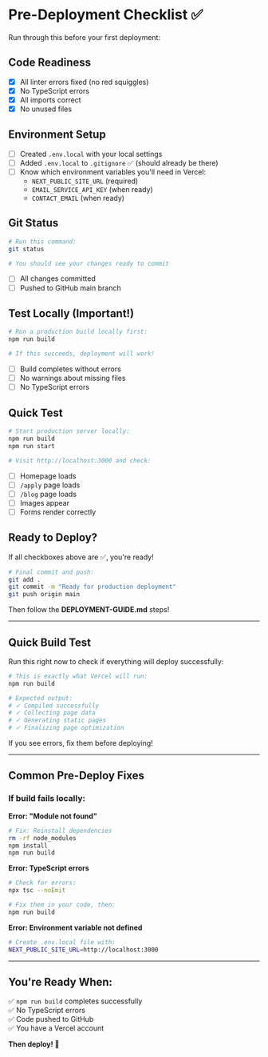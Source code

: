 # Pre-Deployment Checklist ✅

Run through this before your first deployment:

## Code Readiness

- [x] All linter errors fixed (no red squiggles)
- [x] No TypeScript errors
- [x] All imports correct
- [x] No unused files

## Environment Setup

- [ ] Created `.env.local` with your local settings
- [ ] Added `.env.local` to `.gitignore` ✅ (should already be there)
- [ ] Know which environment variables you'll need in Vercel:
  - `NEXT_PUBLIC_SITE_URL` (required)
  - `EMAIL_SERVICE_API_KEY` (when ready)
  - `CONTACT_EMAIL` (when ready)

## Git Status

```bash
# Run this command:
git status

# You should see your changes ready to commit
```

- [ ] All changes committed
- [ ] Pushed to GitHub main branch

## Test Locally (Important!)

```bash
# Run a production build locally first:
npm run build

# If this succeeds, deployment will work!
```

- [ ] Build completes without errors
- [ ] No warnings about missing files
- [ ] No TypeScript errors

## Quick Test

```bash
# Start production server locally:
npm run build
npm run start

# Visit http://localhost:3000 and check:
```

- [ ] Homepage loads
- [ ] `/apply` page loads
- [ ] `/blog` page loads
- [ ] Images appear
- [ ] Forms render correctly

## Ready to Deploy?

If all checkboxes above are ✅, you're ready!

```bash
# Final commit and push:
git add .
git commit -m "Ready for production deployment"
git push origin main
```

Then follow the **DEPLOYMENT-GUIDE.md** steps!

---

## Quick Build Test

Run this right now to check if everything will deploy successfully:

```bash
# This is exactly what Vercel will run:
npm run build

# Expected output:
# ✓ Compiled successfully
# ✓ Collecting page data
# ✓ Generating static pages
# ✓ Finalizing page optimization
```

If you see errors, fix them before deploying!

---

## Common Pre-Deploy Fixes

### If build fails locally:

**Error: "Module not found"**
```bash
# Fix: Reinstall dependencies
rm -rf node_modules
npm install
npm run build
```

**Error: TypeScript errors**
```bash
# Check for errors:
npx tsc --noEmit

# Fix them in your code, then:
npm run build
```

**Error: Environment variable not defined**
```bash
# Create .env.local file with:
NEXT_PUBLIC_SITE_URL=http://localhost:3000
```

---

## You're Ready When:

✅ `npm run build` completes successfully  
✅ No TypeScript errors  
✅ Code pushed to GitHub  
✅ You have a Vercel account  

**Then deploy! 🚀**

